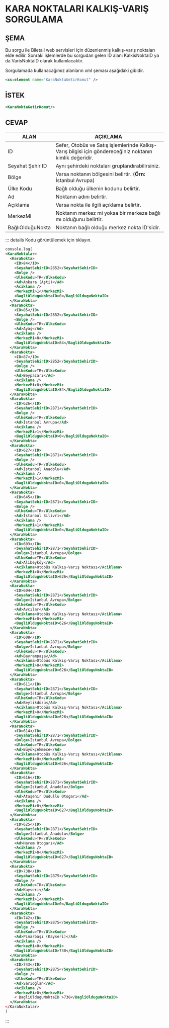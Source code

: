# KARA NOKTALARI KALKIŞ-VARIŞ SORGULAMA

## ŞEMA

Bu sorgu ile Biletall web servisleri için düzenlenmiş kalkış-varış noktaları elde edilir.
Sonraki işlemlerde bu sorgudan gelen ID alanı KalkisNoktaID ya da VarisNoktaID olarak kullanılacaktır.

Sorgulamada kullanacağımız alanların xml şeması aşağıdaki gibidir.

```xml
<xs:element name="KaraNoktaGetirKomut" />
```

## İSTEK

```xml
<KaraNoktaGetirKomut/>
```

## CEVAP
|ALAN|AÇIKLAMA|
|------------------|---------------------------------------------------------------|
|ID|Sefer, Otobüs ve Satış işlemlerinde Kalkış-Varış bilgisi için göndereceğiniz noktanın kimlik değeridir.|
|Seyahat Şehir ID|Aynı şehirdeki noktaları gruplandırabilirsiniz.|
|Bölge|Varsa noktanın bölgesini belirtir. (**Örn:** İstanbul Avrupa)|
|Ülke Kodu|Bağlı olduğu ülkenin kodunu belirtir.|
|Ad|Noktanın adını belirtir.|
|Açıklama|Varsa nokta ile ilgili açıklama belirtir.|
|MerkezMi|Noktanın merkez mi yoksa bir merkeze bağlı mı olduğunu belirtir.|
|BağlıOlduğuNokta|Noktanın bağlı olduğu merkez nokta ID'sidir.|

::: details Kodu görüntülemek için tıklayın.
```xml
console.log(
<KaraNoktalar>
  <KaraNokta>
    <ID>84</ID>
    <SeyahatSehirID>2852</SeyahatSehirID>
    <Bolge />
    <UlkeKodu>TR</UlkeKodu>
    <Ad>Ankara (Aşti)</Ad>
    <Aciklama />
    <MerkezMi>1</MerkezMi>
    <BagliOlduguNoktaID>0</BagliOlduguNoktaID>
  </KaraNokta>
  <KaraNokta>
    <ID>85</ID>
    <SeyahatSehirID>2852</SeyahatSehirID>
    <Bolge />
    <UlkeKodu>TR</UlkeKodu>
    <Ad>Ayaş</Ad>
    <Aciklama />
    <MerkezMi>0</MerkezMi>
    <BagliOlduguNoktaID>84</BagliOlduguNoktaID>
  </KaraNokta>
  <KaraNokta>
    <ID>87</ID>
    <SeyahatSehirID>2852</SeyahatSehirID>
    <Bolge />
    <UlkeKodu>TR</UlkeKodu>
    <Ad>Beypazarı</Ad>
    <Aciklama />
    <MerkezMi>0</MerkezMi>
    <BagliOlduguNoktaID>84</BagliOlduguNoktaID>
  </KaraNokta>
  <KaraNokta>
    <ID>626</ID>
    <SeyahatSehirID>2871</SeyahatSehirID>
    <Bolge />
    <UlkeKodu>TR</UlkeKodu>
    <Ad>İstanbul Avrupa</Ad>
    <Aciklama />
    <MerkezMi>1</MerkezMi>
    <BagliOlduguNoktaID>0</BagliOlduguNoktaID>
  </KaraNokta>
  <KaraNokta>
    <ID>627</ID>
    <SeyahatSehirID>2871</SeyahatSehirID>
    <Bolge />
    <UlkeKodu>TR</UlkeKodu>
    <Ad>İstanbul Anadolu</Ad>
    <Aciklama />
    <MerkezMi>1</MerkezMi>
    <BagliOlduguNoktaID>0</BagliOlduguNoktaID>
  </KaraNokta>
  <KaraNokta>
    <ID>645</ID>
    <SeyahatSehirID>2871</SeyahatSehirID>
    <Bolge />
    <UlkeKodu>TR</UlkeKodu>
    <Ad>İstanbul Silivri</Ad>
    <Aciklama />
    <MerkezMi>1</MerkezMi>
    <BagliOlduguNoktaID>0</BagliOlduguNoktaID>
  </KaraNokta>
  <KaraNokta>
    <ID>603</ID>
    <SeyahatSehirID>2871</SeyahatSehirID>
    <Bolge>İstanbul Avrupa</Bolge>
    <UlkeKodu>TR</UlkeKodu>
    <Ad>Alibeyköy</Ad>
    <Aciklama>Otobüs Kalkış-Varış Noktası</Aciklama>
    <MerkezMi>0</MerkezMi>
    <BagliOlduguNoktaID>626</BagliOlduguNoktaID>
  </KaraNokta>
  <KaraNokta>
    <ID>604</ID>
    <SeyahatSehirID>2871</SeyahatSehirID>
    <Bolge>İstanbul Avrupa</Bolge>
    <UlkeKodu>TR</UlkeKodu>
    <Ad>Avcılar</Ad>
    <Aciklama>Otobüs Kalkış-Varış Noktası</Aciklama>
    <MerkezMi>0</MerkezMi>
    <BagliOlduguNoktaID>626</BagliOlduguNoktaID>
  </KaraNokta>
  <KaraNokta>
    <ID>608</ID>
    <SeyahatSehirID>2871</SeyahatSehirID>
    <Bolge>İstanbul Avrupa</Bolge>
    <UlkeKodu>TR</UlkeKodu>
    <Ad>Bayrampaşa</Ad>
    <Aciklama>Otobüs Kalkış-Varış Noktası</Aciklama>
    <MerkezMi>0</MerkezMi>
    <BagliOlduguNoktaID>626</BagliOlduguNoktaID>
  </KaraNokta>
  <KaraNokta>
    <ID>611</ID>
    <SeyahatSehirID>2871</SeyahatSehirID>
    <Bolge>İstanbul Avrupa</Bolge>
    <UlkeKodu>TR</UlkeKodu>
    <Ad>Beylikdüzü</Ad>
    <Aciklama>Otobüs Kalkış-Varış Noktası</Aciklama>
    <MerkezMi>0</MerkezMi>
    <BagliOlduguNoktaID>626</BagliOlduguNoktaID>
  </KaraNokta>
  <KaraNokta>
    <ID>614</ID>
    <SeyahatSehirID>2871</SeyahatSehirID>
    <Bolge>İstanbul Avrupa</Bolge>
    <UlkeKodu>TR</UlkeKodu>
    <Ad>Büyükçekmece</Ad>
    <Aciklama>Otobüs Kalkış-Varış Noktası</Aciklama>
    <MerkezMi>0</MerkezMi>
    <BagliOlduguNoktaID>626</BagliOlduguNoktaID>
  </KaraNokta>
  <KaraNokta>
    <ID>616</ID>
    <SeyahatSehirID>2871</SeyahatSehirID>
    <Bolge>İstanbul Anadolu</Bolge>
    <UlkeKodu>TR</UlkeKodu>
    <Ad>Ataşehir Dudullu Otogarı</Ad>
    <Aciklama />
    <MerkezMi>0</MerkezMi>
    <BagliOlduguNoktaID>627</BagliOlduguNoktaID>
  </KaraNokta>
  <KaraNokta>
    <ID>625</ID>
    <SeyahatSehirID>2871</SeyahatSehirID>
    <Bolge>İstanbul Anadolu</Bolge>
    <UlkeKodu>TR</UlkeKodu>
    <Ad>Harem Otogarı</Ad>
    <Aciklama />
    <MerkezMi>0</MerkezMi>
    <BagliOlduguNoktaID>627</BagliOlduguNoktaID>
  </KaraNokta>
  <KaraNokta>
    <ID>738</ID>
    <SeyahatSehirID>2875</SeyahatSehirID>
    <Bolge />
    <UlkeKodu>TR</UlkeKodu>
    <Ad>Kayseri</Ad>
    <Aciklama />
    <MerkezMi>1</MerkezMi>
    <BagliOlduguNoktaID>0</BagliOlduguNoktaID>
  </KaraNokta>
  <KaraNokta>
    <ID>742</ID>
    <SeyahatSehirID>2875</SeyahatSehirID>
    <Bolge />
    <UlkeKodu>TR</UlkeKodu>
    <Ad>Pınarbaşı (Kayseri)</Ad>
    <Aciklama />
    <MerkezMi>0</MerkezMi>
    <BagliOlduguNoktaID>738</BagliOlduguNoktaID>
  </KaraNokta>
  <KaraNokta>
    <ID>743</ID>
    <SeyahatSehirID>2875</SeyahatSehirID>
    <Bolge />
    <UlkeKodu>TR</UlkeKodu>
    <Ad>Sarıoğlan</Ad>
    <Aciklama />
    <MerkezMi>0</MerkezMi>
    < BagliOlduguNoktaID >738</BagliOlduguNoktaID>
  </KaraNokta>
</KaraNoktalar>
)
```
:::